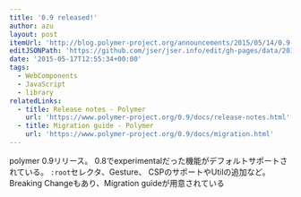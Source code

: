 ```yaml
---
title: '0.9 released!'
author: azu
layout: post
itemUrl: 'http://blog.polymer-project.org/announcements/2015/05/14/0.9-release/'
editJSONPath: 'https://github.com/jser/jser.info/edit/gh-pages/data/2015/05/index.json'
date: '2015-05-17T12:55:34+00:00'
tags:
  - WebComponents
  - JavaScript
  - library
relatedLinks:
  - title: Release notes - Polymer
    url: 'https://www.polymer-project.org/0.9/docs/release-notes.html'
  - title: Migration guide - Polymer
    url: 'https://www.polymer-project.org/0.9/docs/migration.html'
---
```

polymer 0.9リリース。
0.8でexperimentalだった機能がデフォルトサポートされている。
`:root`セレクタ、Gesture、
CSPのサポートやUtilの追加など。
Breaking Changeもあり、Migration guideが用意されている
